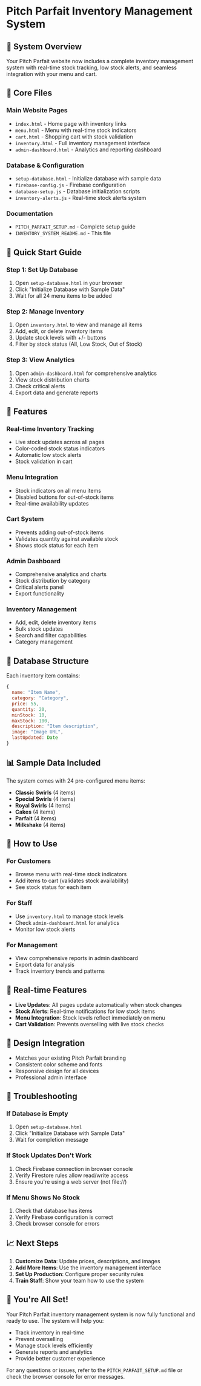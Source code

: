 # Pitch Parfait Inventory Management System

## 🎯 **System Overview**

Your Pitch Parfait website now includes a complete inventory management system with real-time stock tracking, low stock alerts, and seamless integration with your menu and cart.

## 📁 **Core Files**

### **Main Website Pages**
- `index.html` - Home page with inventory links
- `menu.html` - Menu with real-time stock indicators
- `cart.html` - Shopping cart with stock validation
- `inventory.html` - Full inventory management interface
- `admin-dashboard.html` - Analytics and reporting dashboard

### **Database & Configuration**
- `setup-database.html` - Initialize database with sample data
- `firebase-config.js` - Firebase configuration
- `database-setup.js` - Database initialization scripts
- `inventory-alerts.js` - Real-time stock alerts system

### **Documentation**
- `PITCH_PARFAIT_SETUP.md` - Complete setup guide
- `INVENTORY_SYSTEM_README.md` - This file

## 🚀 **Quick Start Guide**

### **Step 1: Set Up Database**
1. Open `setup-database.html` in your browser
2. Click "Initialize Database with Sample Data"
3. Wait for all 24 menu items to be added

### **Step 2: Manage Inventory**
1. Open `inventory.html` to view and manage all items
2. Add, edit, or delete inventory items
3. Update stock levels with +/- buttons
4. Filter by stock status (All, Low Stock, Out of Stock)

### **Step 3: View Analytics**
1. Open `admin-dashboard.html` for comprehensive analytics
2. View stock distribution charts
3. Check critical alerts
4. Export data and generate reports

## 🎨 **Features**

### **Real-time Inventory Tracking**
- Live stock updates across all pages
- Color-coded stock status indicators
- Automatic low stock alerts
- Stock validation in cart

### **Menu Integration**
- Stock indicators on all menu items
- Disabled buttons for out-of-stock items
- Real-time availability updates

### **Cart System**
- Prevents adding out-of-stock items
- Validates quantity against available stock
- Shows stock status for each item

### **Admin Dashboard**
- Comprehensive analytics and charts
- Stock distribution by category
- Critical alerts panel
- Export functionality

### **Inventory Management**
- Add, edit, delete inventory items
- Bulk stock updates
- Search and filter capabilities
- Category management

## 🔧 **Database Structure**

Each inventory item contains:
```javascript
{
  name: "Item Name",
  category: "Category",
  price: 55,
  quantity: 20,
  minStock: 10,
  maxStock: 100,
  description: "Item description",
  image: "Image URL",
  lastUpdated: Date
}
```

## 📊 **Sample Data Included**

The system comes with 24 pre-configured menu items:
- **Classic Swirls** (4 items)
- **Special Swirls** (4 items)
- **Royal Swirls** (4 items)
- **Cakes** (4 items)
- **Parfait** (4 items)
- **Milkshake** (4 items)

## 🎯 **How to Use**

### **For Customers**
- Browse menu with real-time stock indicators
- Add items to cart (validates stock availability)
- See stock status for each item

### **For Staff**
- Use `inventory.html` to manage stock levels
- Check `admin-dashboard.html` for analytics
- Monitor low stock alerts

### **For Management**
- View comprehensive reports in admin dashboard
- Export data for analysis
- Track inventory trends and patterns

## 🔄 **Real-time Features**

- **Live Updates**: All pages update automatically when stock changes
- **Stock Alerts**: Real-time notifications for low stock items
- **Menu Integration**: Stock levels reflect immediately on menu
- **Cart Validation**: Prevents overselling with live stock checks

## 🎨 **Design Integration**

- Matches your existing Pitch Parfait branding
- Consistent color scheme and fonts
- Responsive design for all devices
- Professional admin interface

## 🚨 **Troubleshooting**

### **If Database is Empty**
1. Open `setup-database.html`
2. Click "Initialize Database with Sample Data"
3. Wait for completion message

### **If Stock Updates Don't Work**
1. Check Firebase connection in browser console
2. Verify Firestore rules allow read/write access
3. Ensure you're using a web server (not file://)

### **If Menu Shows No Stock**
1. Check that database has items
2. Verify Firebase configuration is correct
3. Check browser console for errors

## 📈 **Next Steps**

1. **Customize Data**: Update prices, descriptions, and images
2. **Add More Items**: Use the inventory management interface
3. **Set Up Production**: Configure proper security rules
4. **Train Staff**: Show your team how to use the system

## 🎉 **You're All Set!**

Your Pitch Parfait inventory management system is now fully functional and ready to use. The system will help you:

- Track inventory in real-time
- Prevent overselling
- Manage stock levels efficiently
- Generate reports and analytics
- Provide better customer experience

For any questions or issues, refer to the `PITCH_PARFAIT_SETUP.md` file or check the browser console for error messages.
